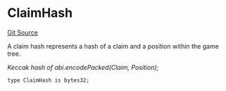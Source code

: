 # ClaimHash
[Git Source](https://github.com/ethereum-optimism/optimism/blob/f7b73857601914eeea6fc4c1ba46ae99ca744d97/contracts/libraries/DisputeTypes.sol)

A claim hash represents a hash of a claim and a position within the game tree.

*Keccak hash of abi.encodePacked(Claim, Position);*


```solidity
type ClaimHash is bytes32;
```

